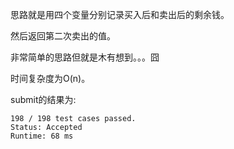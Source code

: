 思路就是用四个变量分别记录买入后和卖出后的剩余钱。

然后返回第二次卖出的值。

非常简单的思路但就是木有想到。。。囧

时间复杂度为O(n)。

submit的结果为:
```
198 / 198 test cases passed.
Status: Accepted
Runtime: 68 ms
```